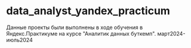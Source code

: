 # data_analyst_yandex_practicum

Данные проекты были выполнены в ходе обучения в Яндекс.Практикуме на курсе "Аналитик данных буткемп". март2024-июль2024
